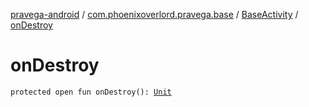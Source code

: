 [pravega-android](../../index.md) / [com.phoenixoverlord.pravega.base](../index.md) / [BaseActivity](index.md) / [onDestroy](./on-destroy.md)

# onDestroy

`protected open fun onDestroy(): `[`Unit`](https://kotlinlang.org/api/latest/jvm/stdlib/kotlin/-unit/index.html)